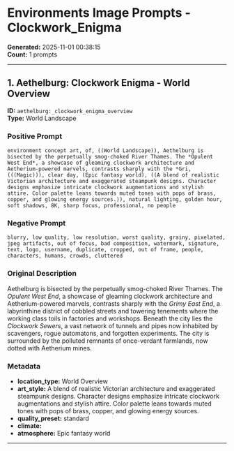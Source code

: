 # Environments Image Prompts - Clockwork_Enigma

**Generated:** 2025-11-01 00:38:15  
**Count:** 1 prompts

---

## 1. Aethelburg: Clockwork Enigma - World Overview

**ID:** `aethelburg:_clockwork_enigma_overview`  
**Type:** World Landscape  

### Positive Prompt

```
environment concept art, of, ((World Landscape)), Aethelburg is bisected by the perpetually smog-choked River Thames. The *Opulent West End*, a showcase of gleaming clockwork architecture and Aetherium-powered marvels, contrasts sharply with the *Gri, (((Magic))), clear day, (Epic fantasy world), ((A blend of realistic Victorian architecture and exaggerated steampunk designs. Character designs emphasize intricate clockwork augmentations and stylish attire. Color palette leans towards muted tones with pops of brass, copper, and glowing energy sources.)), natural lighting, golden hour, soft shadows, 8K, sharp focus, professional, no people
```

### Negative Prompt

```
blurry, low quality, low resolution, worst quality, grainy, pixelated, jpeg artifacts, out of focus, bad composition, watermark, signature, text, logo, username, duplicate, cropped, out of frame, people, characters, humans, crowds, cluttered
```

### Original Description

Aethelburg is bisected by the perpetually smog-choked River Thames. The *Opulent West End*, a showcase of gleaming clockwork architecture and Aetherium-powered marvels, contrasts sharply with the *Grimy East End*, a labyrinthine district of cobbled streets and towering tenements where the working class toils in factories and workshops. Beneath the city lies the *Clockwork Sewers*, a vast network of tunnels and pipes now inhabited by scavengers, rogue automatons, and forgotten experiments. The city is surrounded by the polluted remnants of once-verdant farmlands, now dotted with Aetherium mines.

### Metadata

- **location_type:** World Overview
- **art_style:** A blend of realistic Victorian architecture and exaggerated steampunk designs. Character designs emphasize intricate clockwork augmentations and stylish attire. Color palette leans towards muted tones with pops of brass, copper, and glowing energy sources.
- **quality_preset:** standard
- **climate:** 
- **atmosphere:** Epic fantasy world

---

